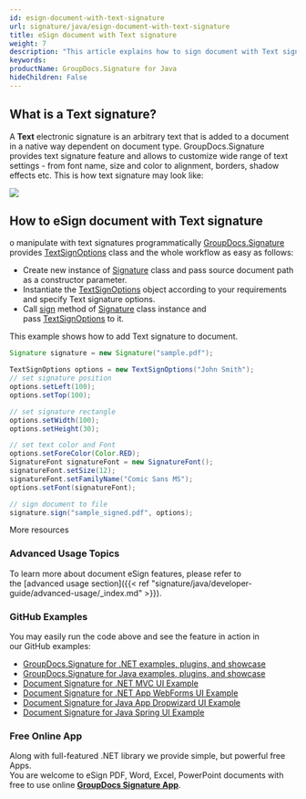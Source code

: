 ```yaml
---
id: esign-document-with-text-signature
url: signature/java/esign-document-with-text-signature
title: eSign document with Text signature
weight: 7
description: "This article explains how to sign document with Text signature by GroupDocs.Signature API"
keywords: 
productName: GroupDocs.Signature for Java
hideChildren: False
---
```

## What is a Text signature?

A **Text** electronic signature is an arbitrary text that is added to a document in a native way dependent on document type. GroupDocs.Signature provides text signature feature and allows to customize wide range of text settings - from font name, size and color to alignment, borders, shadow effects etc. This is how text signature may look like:  

![](signature/java/images/esign-document-with-text-signature.png)

## How to eSign document with Text signature 

  

o manipulate with text signatures programmatically [GroupDocs.Signature](https://products.groupdocs.com/signature/java) provides [TextSignOptions](https://apireference.groupdocs.com/java/signature/com.groupdocs.signature.options.sign/TextSignOptions) class and the whole workflow as easy as follows:

*   Create new instance of [Signature](https://apireference.groupdocs.com/java/signature/com.groupdocs.signature/Signature) class and pass source document path as a constructor parameter.    
*   Instantiate the [TextSignOptions](https://apireference.groupdocs.com/java/signature/com.groupdocs.signature.options.sign/TextSignOptions) object according to your requirements and specify Text signature options.    
*   Call [sign](https://apireference.groupdocs.com/java/signature/com.groupdocs.signature/Signature#sign(java.io.OutputStream,%20com.groupdocs.signature.options.sign.SignOptions)) method of [Signature](https://apireference.groupdocs.com/java/signature/com.groupdocs.signature/Signature) class instance and pass [TextSignOptions](https://apireference.groupdocs.com/java/signature/com.groupdocs.signature.options.sign/TextSignOptions) to it.
    

This example shows how to add Text signature to document.

```java
Signature signature = new Signature("sample.pdf");

TextSignOptions options = new TextSignOptions("John Smith");
// set signature position
options.setLeft(100);
options.setTop(100);

// set signature rectangle
options.setWidth(100);
options.setHeight(30);

// set text color and Font
options.setForeColor(Color.RED);
SignatureFont signatureFont = new SignatureFont();
signatureFont.setSize(12);
signatureFont.setFamilyName("Comic Sans MS");
options.setFont(signatureFont);

// sign document to file
signature.sign("sample_signed.pdf", options);
```

More resources

### Advanced Usage Topics

To learn more about document eSign features, please refer to the [advanced usage section]({{< ref "signature/java/developer-guide/advanced-usage/_index.md" >}}).

### GitHub Examples 

You may easily run the code above and see the feature in action in our GitHub examples:

*   [GroupDocs.Signature for .NET examples, plugins, and showcase](https://github.com/groupdocs-signature/GroupDocs.Signature-for-.NET)    
*   [GroupDocs.Signature for Java examples, plugins, and showcase](https://github.com/groupdocs-signature/GroupDocs.Signature-for-Java)    
*   [Document Signature for .NET MVC UI Example](https://github.com/groupdocs-signature/GroupDocs.Signature-for-.NET-MVC)    
*   [Document Signature for .NET App WebForms UI Example](https://github.com/groupdocs-signature/GroupDocs.Signature-for-.NET-WebForms)    
*   [Document Signature for Java App Dropwizard UI Example](https://github.com/groupdocs-signature/GroupDocs.Signature-for-Java-Dropwizard)   
*   [Document Signature for Java Spring UI Example](https://github.com/groupdocs-signature/GroupDocs.Signature-for-Java-Spring)
    

### Free Online App 

Along with full-featured .NET library we provide simple, but powerful free Apps.  
You are welcome to eSign PDF, Word, Excel, PowerPoint documents with free to use online **[GroupDocs Signature App](https://products.groupdocs.app/signature)**.
